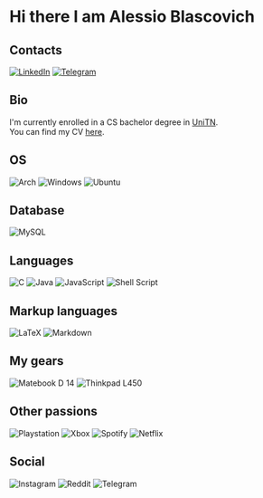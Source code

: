# Hi there I am Alessio Blascovich 

## Contacts  
[![LinkedIn](https://img.shields.io/badge/linkedin-%230077B5.svg?style=for-the-badge&logo=linkedin&logoColor=white)](https://www.linkedin.com/in/alessio-blascovich/)
[![Telegram](https://img.shields.io/badge/Telegram-2CA5E0?style=for-the-badge&logo=telegram&logoColor=white)](https://t.me/alessio_blascovich)

## Bio
  
I'm currently enrolled in a CS bachelor degree in [UniTN](https://www.unitn.it/en).  
You can find my CV [here](https://github.com/elblasco/elblasco/blob/main/AlessioBlascovichCV.pdf).  

## OS

![Arch](https://img.shields.io/badge/Arch%20Linux-1793D1?logo=arch-linux&logoColor=fff&style=for-the-badge) 
![Windows](https://img.shields.io/badge/Windows-0078D6?style=for-the-badge&logo=windows&logoColor=white) 
![Ubuntu](https://img.shields.io/badge/Ubuntu-E95420?style=for-the-badge&logo=ubuntu&logoColor=white)

## Database

![MySQL](https://img.shields.io/badge/mysql-%2300f.svg?style=for-the-badge&logo=mysql&logoColor=white)

## Languages

![C](https://img.shields.io/badge/c-%2300599C.svg?style=for-the-badge&logo=c&logoColor=white)
![Java](https://img.shields.io/badge/java-%23ED8B00.svg?style=for-the-badge&logo=java&logoColor=white)
![JavaScript](https://img.shields.io/badge/javascript-%23323330.svg?style=for-the-badge&logo=javascript&logoColor=%23F7DF1E)
![Shell Script](https://img.shields.io/badge/shell_script-%23121011.svg?style=for-the-badge&logo=gnu-bash&logoColor=white)

## Markup languages

![LaTeX](https://img.shields.io/badge/latex-%23008080.svg?style=for-the-badge&logo=latex&logoColor=white)
![Markdown](https://img.shields.io/badge/markdown-%23000000.svg?style=for-the-badge&logo=markdown&logoColor=white)

## My gears

![Matebook D 14](https://img.shields.io/badge/Huawei-FF0000?style=for-the-badge&logo=huawei&logoColor=white)
![Thinkpad L450](https://img.shields.io/badge/lenovo%20laptop-E2231A?style=for-the-badge&logo=lenovo&logoColor=white)

## Other passions

![Playstation](https://img.shields.io/badge/Playstation-003791?style=for-the-badge&logo=playstation&logoColor=white)
![Xbox](https://img.shields.io/badge/xbox-%23107C10.svg?style=for-the-badge&logo=xbox&logoColor=white)
![Spotify](https://img.shields.io/badge/Spotify-1ED760?style=for-the-badge&logo=spotify&logoColor=white)
![Netflix](https://img.shields.io/badge/Netflix-E50914?style=for-the-badge&logo=netflix&logoColor=white)

## Social

![Instagram](https://img.shields.io/badge/Instagram-%23E4405F.svg?style=for-the-badge&logo=Instagram&logoColor=white)
![Reddit](https://img.shields.io/badge/Reddit-FF4500?style=for-the-badge&logo=reddit&logoColor=white)
![Telegram](https://img.shields.io/badge/Telegram-2CA5E0?style=for-the-badge&logo=telegram&logoColor=white)
